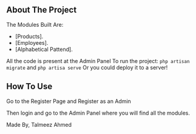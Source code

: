 ## About The Project

The Modules Built Are:

-   [Products].
-   [Employees].
-   [Alphabetical Pattend].

All the code is present at the Admin Panel
To run the project:
`php artisan migrate` and `php artisa serve`
Or you could deploy it to a server!

## How To Use

Go to the Register Page and Register as an Admin

Then login and go to the Admin Panel where you will find all the modules.

Made By,
Talmeez Ahmed
